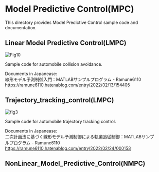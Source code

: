 # Model Predictive Control(MPC)
This directory provides Model Predictive Control sample code and documentation.

## Linear Model Predictive Control(LMPC)
![Fig10](https://user-images.githubusercontent.com/52307432/160145851-42205af4-de87-4490-a7b2-eff77d1de7b6.png)

Sample code for automobile collision avoidance.

Documents in Japanease:  
線形モデル予測制御入門：MATLABサンプルプログラム - Ramune6110  
https://ramune6110.hatenablog.com/entry/2022/02/13/154405

## Trajectory_tracking_control(LMPC)
![fig3](https://user-images.githubusercontent.com/52307432/160147124-ef1dc4a0-5ee6-42bb-a416-6248afba4583.png)

Sample code for automobile trajectory tracking control.

Documents in Japanease:  
二次計画法に基づく線形モデル予測制御による軌道追従制御：MATLABサンプルプログラム - Ramune6110  
https://ramune6110.hatenablog.com/entry/2022/02/24/000153

## NonLinear_Model_Predictive_Control(NMPC)

